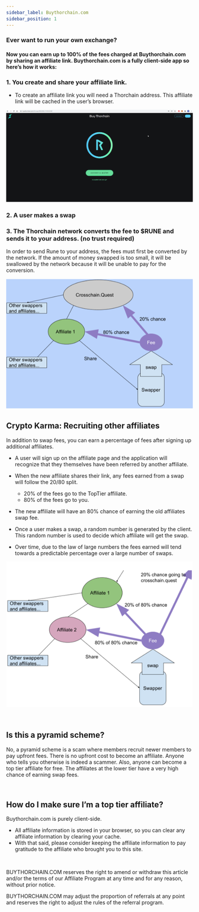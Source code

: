 ```yaml
---
sidebar_label: Buythorchain.com
sidebar_position: 1
---
```


  

### Ever want to run your own exchange?
#### Now you can earn up to 100% of the fees charged at Buythorchain.com by sharing an affiliate link. Buythorchain.com is a fully client-side app so here’s how it works:    


### 1. You create and share your affiliate link.

- To create an affiliate link you will need a Thorchain address. This affiliate link will be cached in  the user’s browser.

![connectwallet](./gifs/connectwallet.gif)

### 2. A user makes a swap


### 3. The Thorchain network converts the fee to $RUNE and sends it to your address. (no trust required)

In order to send Rune to your address, the fees must first be converted by the network. If the amount of money swapped is too small, it will be swallowed by the network because it will be unable to pay for the conversion.




![affiliateprocess](./gifs/affiliateprocess.png)





## Crypto Karma: Recruiting other affiliates

 In addition to swap fees, you can earn a percentage of fees after signing up additional affiliates. 
 - A user will sign up on the affiliate page and the application will recognize that they themselves have been referred by another affiliate. 
 - When the new affiliate shares their link, any fees earned from a swap will follow the 20/80 split.
    * 20% of the fees go to the TopTier affiliate.
    * 80% of the fees go to you.
 - The new affiliate will have an 80% chance of earning the old affiliates swap fee.
 - Once a user makes a swap, a random number is generated by the client. This random number is used to decide which affiliate will get the swap.

      

- Over time, due to the law of large numbers the fees earned will tend towards a predictable percentage over a large number of swaps.


 ![affiliateprocess2](./gifs/affiliateprocess2.png)<p>&nbsp;</p>  

 ## Is this a pyramid scheme?

 No, a pyramid scheme is a scam where members recruit newer members to pay upfront fees. There is no upfront cost to become an affiliate. Anyone who tells you otherwise is indeed a scammer. Also, anyone can become a top tier affiliate for free. The affiliates at the lower tier have a very high chance of earning swap fees.<p>&nbsp;</p>  


## How do I make sure I’m a top tier affiliate?

Buythorchain.com is purely client-side. 
- All affiliate information is stored in your browser, so you can clear any affiliate information by clearing your cache. 
- With that said, please consider keeping the affiliate information to pay gratitude to the affiliate who brought you to this site.
<p>&nbsp;</p> 

BUYTHORCHAIN.COM reserves the right to amend or withdraw this article and/or the terms of our Affiliate Program at any time and for any reason, without prior notice.


BUYTHORCHAIN.COM may adjust the proportion of referrals at any point and reserves the right to adjust the rules of the referral program.
